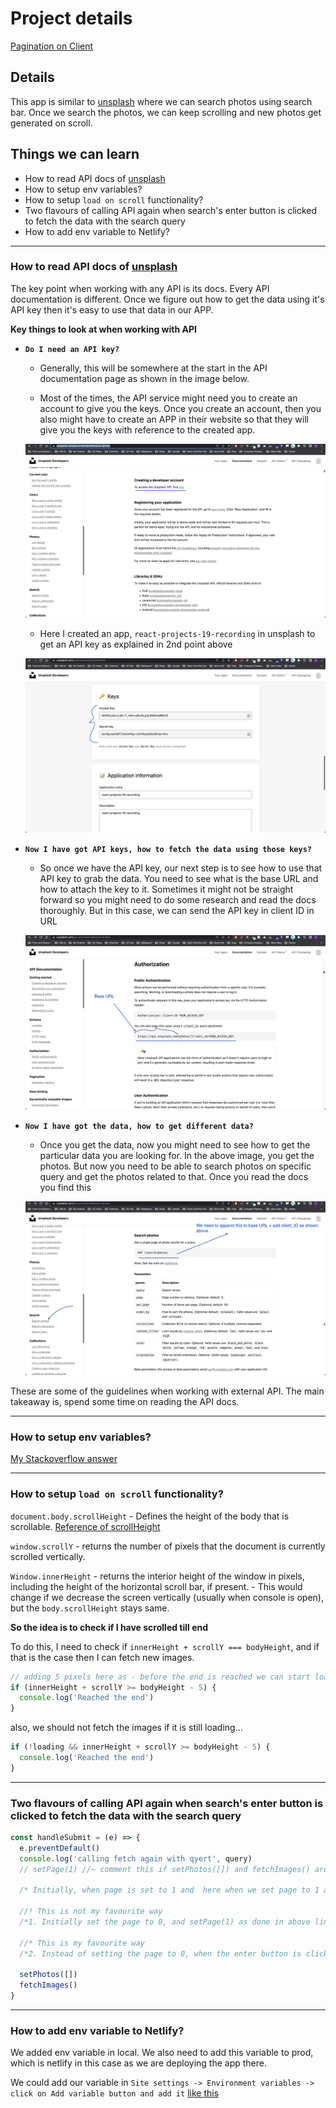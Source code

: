 # Project details

[Pagination on Client](https://18-pagination-on-client.netlify.app/)

## Details

This app is similar to [unsplash](https://unsplash.com/) where we can search photos using search bar. Once we search the photos, we can keep scrolling and new photos get generated on scroll.

## Things we can learn

- How to read API docs of [unsplash](https://unsplash.com/documentation#search-photos)
- How to setup env variables?
- How to setup `load on scroll` functionality?
- Two flavours of calling API again when search's enter button is clicked to fetch the data with the search query
- How to add env variable to Netlify?

---

### How to read API docs of [unsplash](https://unsplash.com/documentation#search-photos)

The key point when working with any API is its docs. Every API documentation is different. Once we figure out how to get the data using it's API key then it's easy to use that data in our APP.

**Key things to look at when working with API**

- **`Do I need an API key?`**

  - Generally, this will be somewhere at the start in the API documentation page as shown in the image below.

  - Most of the times, the API service might need you to create an account to give you the keys. Once you create an account, then you also might have to create an APP in their website so that they will give you the keys with reference to the created app.

  ![Developer account](./readmeImages/developer_account.png)

  - Here I created an app, `react-projects-19-recording` in unsplash to get an API key as explained in 2nd point above

  ![API keys](./readmeImages/API_keys.png)

- **`Now I have got API keys, how to fetch the data using those keys?`**

  - So once we have the API key, our next step is to see how to use that API key to grab the data. You need to see what is the base URL and how to attach the key to it. Sometimes it might not be straight forward so you might need to do some research and read the docs thoroughly. But in this case, we can send the API key in client ID in URL

  ![API keys](./readmeImages/photos_endpoint.png)

- **`Now I have got the data, how to get different data?`**

  - Once you get the data, now you might need to see how to get the particular data you are looking for. In the above image, you get the photos. But now you need to be able to search photos on specific query and get the photos related to that. Once you read the docs you find this

  ![API keys](./readmeImages/search_photos_endpoint.png)

These are some of the guidelines when working with external API. The main takeaway is, spend some time on reading the API docs.

---

### How to setup env variables?

[My Stackoverflow answer](https://stackoverflow.com/a/68945430/10824697)

---

### How to setup `load on scroll` functionality?

`document.body.scrollHeight` - Defines the height of the body that is scrollable.
[Reference of scrollHeight](https://www.w3schools.com/jsref/tryit.asp?filename=tryjsref_element_scrollheight)

`window.scrollY` - returns the number of pixels that the document is currently scrolled vertically.

`Window.innerHeight` - returns the interior height of the window in pixels, including the height of the horizontal scroll bar, if present. - This would change if we decrease the screen vertically (usually when console is open), but the `body.scrollHeight` stays same.

**So the idea is to check if I have scrolled till end**

To do this, I need to check if `innerHeight + scrollY === bodyHeight`, and if that is the case then I can fetch new images.

```js
// adding 5 pixels here as - before the end is reached we can start load new images
if (innerHeight + scrollY >= bodyHeight - 5) {
  console.log('Reached the end')
}
```

also, we should not fetch the images if it is still loading...

```js
if (!loading && innerHeight + scrollY >= bodyHeight - 5) {
  console.log('Reached the end')
}
```

---

### Two flavours of calling API again when search's enter button is clicked to fetch the data with the search query

```js
const handleSubmit = (e) => {
  e.preventDefault()
  console.log('calling fetch again with qyert', query)
  // setPage(1) //~ comment this if setPhotos([]) and fetchImages() are called like below

  /* Initially, when page is set to 1 and  here when we set page to 1 again, the first 10 photos will not change as the state call for setPhotos would be same as before. Hence, either of two things can be done*/

  //! This is not my favourite way
  /*1. Initially set the page to 0, and setPage(1) as done in above line. In this case, everytime, the enter button is clicked, page is set from 0 to 1 and the data would be pulled.  THIS IS NOT WORKING PROPERLY FOR ME, as I am using callback hook as well, and I also don't think this is the right way to do, so the best way is to go with 2nd approach below.*/

  //* This is my favourite way
  /*2. Instead of setting the page to 0, when the enter button is clicked, we will wipe out the data by setting setPhotos([]) and then call fetchImages() which would call the images again with the query. To achieve this, comment above setPage(1) and uncomment below setPhotos([]) and fetchImages() */

  setPhotos([])
  fetchImages()
}
```

---

### How to add env variable to Netlify?

We added env variable in local. We also need to add this variable to prod, which is netlify in this case as we are deploying the app there.

We could add our variable in `Site settings -> Environment variables -> click on Add variable button and add it` [like this](https://app.netlify.com/sites/19-photos-search/settings/env)
